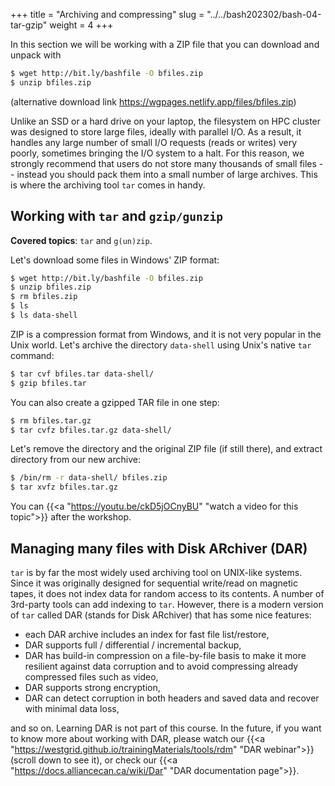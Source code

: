+++
title = "Archiving and compressing"
slug = "../../bash202302/bash-04-tar-gzip"
weight = 4
+++

In this section we will be working with a ZIP file that you can download and unpack with

```sh
$ wget http://bit.ly/bashfile -O bfiles.zip
$ unzip bfiles.zip
```

(alternative download link https://wgpages.netlify.app/files/bfiles.zip)

Unlike an SSD or a hard drive on your laptop, the filesystem on HPC cluster was designed to store large files,
ideally with parallel I/O. As a result, it handles any large number of small I/O requests (reads or writes)
very poorly, sometimes bringing the I/O system to a halt. For this reason, we strongly recommend that users do
not store many thousands of small files -- instead you should pack them into a small number of large
archives. This is where the archiving tool `tar` comes in handy.

## Working with `tar` and `gzip/gunzip`

**Covered topics**: `tar` and `g(un)zip`.

Let's download some files in Windows' ZIP format:

```sh
$ wget http://bit.ly/bashfile -O bfiles.zip
$ unzip bfiles.zip
$ rm bfiles.zip
$ ls
$ ls data-shell
```

ZIP is a compression format from Windows, and it is not very popular in the Unix world. Let's archive the
directory `data-shell` using Unix's native `tar` command:

```sh
$ tar cvf bfiles.tar data-shell/
$ gzip bfiles.tar
```

You can also create a gzipped TAR file in one step:

```sh
$ rm bfiles.tar.gz
$ tar cvfz bfiles.tar.gz data-shell/
```

Let's remove the directory and the original ZIP file (if still there), and extract directory from our new
archive:

```sh
$ /bin/rm -r data-shell/ bfiles.zip
$ tar xvfz bfiles.tar.gz
```

<!-- > **Exercise:** Let's create a new subdirectory `~/tmp` with 1000 files inside using `touch a{000..999}` -->
<!-- > and then gzip-archive that subdirectory. -->

<!-- 04-archives.mkv -->
<!-- {{< yt ckD5jOCnyBU 63 >}} -->
You can {{<a "https://youtu.be/ckD5jOCnyBU" "watch a video for this topic">}} after the workshop.





## Managing many files with Disk ARchiver (DAR)

`tar` is by far the most widely used archiving tool on UNIX-like systems. Since it was originally
designed for sequential write/read on magnetic tapes, it does not index data for random access to its
contents. A number of 3rd-party tools can add indexing to `tar`. However, there is a modern version of
`tar` called DAR (stands for Disk ARchiver) that has some nice features:

- each DAR archive includes an index for fast file list/restore,
- DAR supports full / differential / incremental backup,
- DAR has build-in compression on a file-by-file basis to make it more resilient against data corruption
  and to avoid compressing already compressed files such as video,
- DAR supports strong encryption,
- DAR can detect corruption in both headers and saved data and recover with minimal data loss,

and so on. Learning DAR is not part of this course. In the future, if you want to know more about working with
DAR, please watch our {{<a "https://westgrid.github.io/trainingMaterials/tools/rdm" "DAR webinar">}} (scroll
down to see it), or check our {{<a "https://docs.alliancecan.ca/wiki/Dar" "DAR documentation page">}}.



<!-- {{<a "link" "text">}} -->
